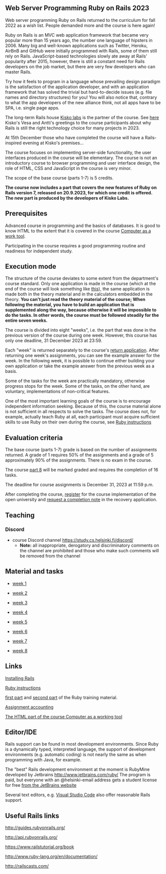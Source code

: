 ## Web Server Programming Ruby on Rails 2023

Web server programming Ruby on Rails returned to the curriculum for fall 2022 as a wish list. People demanded more and the course is here again!

Ruby on Rails is an MVC web application framework that became very popular more than 15 years ago, the number one language of hipsters in 2006. Many big and well-known applications such as Twitter, Heroku, AirBnB and GitHub were initially programmed with Rails, some of them still rely on Rails. JavaScript-based technologies slowly ate away at Rails' popularity after 2015, however, there is still a constant need for Rails developers on the job market, but there are very few developers who can master Rails.

Try how it feels to program in a language whose prevailing design paradigm is the satisfaction of the application developer, and with an application framework that has solved the trivial but hard-to-decide issues (e.g. file names and directory structures) for you! You will also notice that, contrary to what the app developers of the new alliance think, not all apps have to be SPA, i.e. single page apps.

The long-term Rails house [Kisko labs](https://www.kiskolabs.com/en/) is the partner of the course. See [here](https://www.youtube.com/watch?v=P8THIRXnLGk) Kisko's Vesa and Antti's greetings to the course participants about why Rails is still the right technology choice for many projects in 2023.

At 15th December those who have completed the course will have a Rails-inspired evening at Kisko's premises...

The course focuses on implementing server-side functionality, the user interfaces produced in the course will be elementary. The course is not an introductory course to browser programming and user interface design, the role of HTML, CSS and JavaScript in the course is very minor.

The scope of the base course (parts 1-7) is 5 credits.

**The course now includes a part that covers the new features of Ruby on Rails version 7, released on 20.9.2023, for which one credit is offered. The new part is produced by the developers of Kisko Labs.**

## Prerequisites

Advanced course in programming and the basics of databases. It is good to know HTML to the extent that it is covered in the course [Computer as a work tool](https://tkt-lapio.github.io/en/).

Participating in the course requires a good programming routine and readiness for independent study.

## Execution mode

The structure of the course deviates to some extent from the department's course standard. Only one application is made in the course (which at the end of the course will look something like [this](https://ratebeer22.fly.dev/)), the same application is made both in the theory material and in the calculators embedded in the theory. **You can't just read the theory material of the course; When following the material, you have to build an application that is supplemented along the way, because otherwise it will be impossible to do the tasks. In other words, the course must be followed steadily for the entire seven weeks.**

The course is divided into eight "weeks", i.e. the part that was done in the previous version of the course during one week. However, this course has only one deadline, 31 December 2023 at 23:59.

Each "week" is returned separately to the course's [return application](https://studies.cs.helsinki.fi/stats/courses/rails2023/). After returning one week's assignments, you can see the example answer for the week. In the following week, it is possible to continue either building your own application or take the example answer from the previous week as a basis.

Some of the tasks for the week are practically mandatory, otherwise progress stops for the week. Some of the tasks, on the other hand, are voluntary, implementations of non-critical features.

One of the most important learning goals of the course is to encourage independent information seeking. Because of this, the course material alone is not sufficient in all respects to solve the tasks. The course does not, for example, actually teach Ruby at all, each participant must acquire sufficient skills to use Ruby on their own during the course, see [Ruby instructions](https://github.com/mluukkai/WebPalvelinohjelmointi2023/blob/main/web/rubyn_perusteita-english.md)

## Evaluation criteria

The base course (parts 1-7) grade is based on the number of assignments returned. A grade of 1 requires 50% of the assignments and a grade of 5 approximately 90% of the assignments. There is no exam in the course.

The course [part 8](/english/week8.md) will be marked graded and requires the completion of 16 tasks.

The deadline for course assignments is December 31, 2023 at 11:59 p.m.

After completing the course, [register](https://github.com/mluukkai/WebPalvelinohjelmointi2023/blob/main/web/ilmoittautuminen-english.md) for the course implementation of the open university and [request a completion note](https://github.com/mluukkai/WebPalvelinohjelmointi2023/blob/main/web/ilmoittautuminen-english.md#how-to-get-your-credits) in the recovery application.


## Teaching

### Discord

- course Discord channel <https://study.cs.helsinki.fi/discord/>
   - **Note:** all inappropriate, derogatory and discriminatory comments on the channel are prohibited and those who make such comments will be removed from the channel

## Material and tasks

- [week 1](https://github.com/mluukkai/WebPalvelinohjelmointi2023/blob/main/english/week1.md)

- [week 2](https://github.com/mluukkai/WebPalvelinohjelmointi2023/blob/main/english/week2.md)

- [week 3](https://github.com/mluukkai/WebPalvelinohjelmointi2023/blob/main/english/week3.md)

- [week 4](https://github.com/mluukkai/WebPalvelinohjelmointi2023/blob/main/english/week4.md)

- [week 5](https://github.com/mluukkai/WebPalvelinohjelmointi2023/blob/main/english/week5.md)

- [week 6](https://github.com/mluukkai/WebPalvelinohjelmointi2023/blob/main/english/week6.md)

- [week 7](https://github.com/mluukkai/WebPalvelinohjelmointi2023/blob/main/english/week7.md)

- [week 8](https://github.com/mluukkai/WebPalvelinohjelmointi2023/blob/main/english/week8.md)

## Links

[Installing Rails](https://github.com/mluukkai/WebPalvelinohjelmointi2023/blob/main/web/railsin_asentaminen-english.md)

[Ruby instructions](https://github.com/mluukkai/WebPalvelinohjelmointi2023/blob/main/web/rubyn_perusteita-english.md)

[first part](https://github.com/HY-TKTL/ruby-materiaali/blob/master/Perusteet.md) and [second part](https://github.com/HY-TKTL/ruby-materiaali/blob/master/LuokkiaJaOlioita.md) of the Ruby training material.

[Assignment accounting](https://studies.cs.helsinki.fi/stats/courses/rails2023)

[The HTML part of the course Computer as a working tool](https://tkt-lapio.github.io/websites/)

## Editor/IDE

Rails support can be found in most development environments. Since Ruby is a dynamically typed, interpreted language, the support of development environments (e.g. automatic coding) is not nearly the same as when programming with Java, for example.

The "best" Rails development environment at the moment is RubyMine developed by Jetbrains http://www.jetbrains.com/ruby/
The program is paid, but everyone with an @helsinki-email address gets a student license for free [from the JetBrains website](https://www.jetbrains.com/student/)

Several text editors, e.g. [Visual Studio Code](https://code.visualstudio.com) also offer reasonable Rails support.

## Useful Rails links

http://guides.rubyonrails.org/

http://api.rubyonrails.org/

https://www.railstutorial.org/book

http://www.ruby-lang.org/en/documentation/

http://railscasts.com/

